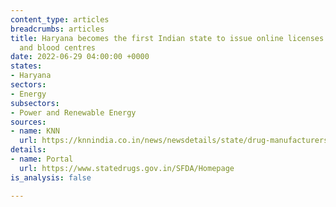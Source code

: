 ```yaml
---
content_type: articles
breadcrumbs: articles
title: Haryana becomes the first Indian state to issue online licenses for drug manufacturing
  and blood centres
date: 2022-06-29 04:00:00 +0000
states:
- Haryana
sectors:
- Energy
subsectors:
- Power and Renewable Energy
sources:
- name: KNN
  url: https://knnindia.co.in/news/newsdetails/state/drug-manufacturers-in-haryana-to-get-online-license
details:
- name: Portal
  url: https://www.statedrugs.gov.in/SFDA/Homepage
is_analysis: false

---
```

